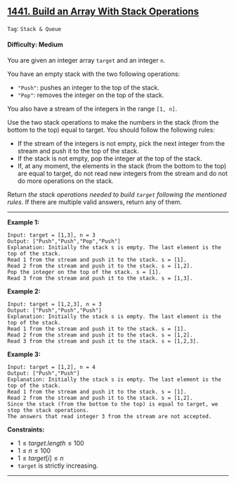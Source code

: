## [1441. Build an Array With Stack Operations](https://leetcode.com/problems/build-an-array-with-stack-operations)

```Tag```: ```Stack & Queue```

#### Difficulty: Medium

You are given an integer array ```target``` and an integer ```n```.

You have an empty stack with the two following operations:

- ```"Push"```: pushes an integer to the top of the stack.
- ```"Pop"```: removes the integer on the top of the stack.

You also have a stream of the integers in the range ```[1, n]```.

Use the two stack operations to make the numbers in the stack (from the bottom to the top) equal to target. You should follow the following rules:

- If the stream of the integers is not empty, pick the next integer from the stream and push it to the top of the stack.
- If the stack is not empty, pop the integer at the top of the stack.
- If, at any moment, the elements in the stack (from the bottom to the top) are equal to target, do not read new integers from the stream and do not do more operations on the stack.

Return _the stack operations needed to build ```target``` following the mentioned rules_. If there are multiple valid answers, return any of them.

---

__Example 1:__
```
Input: target = [1,3], n = 3
Output: ["Push","Push","Pop","Push"]
Explanation: Initially the stack s is empty. The last element is the top of the stack.
Read 1 from the stream and push it to the stack. s = [1].
Read 2 from the stream and push it to the stack. s = [1,2].
Pop the integer on the top of the stack. s = [1].
Read 3 from the stream and push it to the stack. s = [1,3].
```

__Example 2:__
```
Input: target = [1,2,3], n = 3
Output: ["Push","Push","Push"]
Explanation: Initially the stack s is empty. The last element is the top of the stack.
Read 1 from the stream and push it to the stack. s = [1].
Read 2 from the stream and push it to the stack. s = [1,2].
Read 3 from the stream and push it to the stack. s = [1,2,3].
```

__Example 3:__
```
Input: target = [1,2], n = 4
Output: ["Push","Push"]
Explanation: Initially the stack s is empty. The last element is the top of the stack.
Read 1 from the stream and push it to the stack. s = [1].
Read 2 from the stream and push it to the stack. s = [1,2].
Since the stack (from the bottom to the top) is equal to target, we stop the stack operations.
The answers that read integer 3 from the stream are not accepted.
```

__Constraints:__

- $1 \le target.length \le 100$
- $1 \le n \le 100$
- $1 \le target[i] \le n$
- ```target``` is strictly increasing.

---
